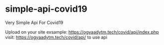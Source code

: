 # simple-api-covid19
Very Simple Api For Covid19

Upload on your site 
exsample: https://ogyaadytm.tech/covid/api/index.php
<br>
visit: https://ogyaadytm.tech/covid/api/ to use api 
